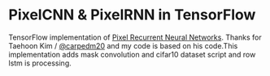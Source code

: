 # PixelCNN & PixelRNN in TensorFlow
TensorFlow implementation of [Pixel Recurrent Neural Networks](https://arxiv.org/abs/1601.06759). 
Thanks for Taehoon Kim / [@carpedm20](http://carpedm20.github.io/) and my code is based on his code.This implementation adds mask convolution and cifar10 dataset script and row lstm is processing.
